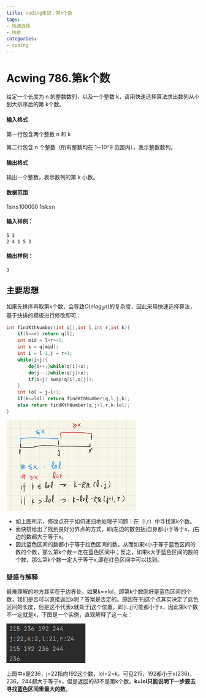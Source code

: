 ```yaml
---
title: coding笔记：第k个数
tags: 
- 快速选择
- 快排
categories:
- coding
---
```


# Acwing 786.第k个数

给定一个长度为 n 的整数数列，以及一个整数 k，请用快速选择算法求出数列从小到大排序后的第 k个数。

#### 输入格式

第一行包含两个整数 n 和 k

第二行包含 n 个整数（所有整数均在 1∼10^9 范围内），表示整数数列。

#### 输出格式

输出一个整数，表示数列的第 k 小数。

#### 数据范围

1≤n≤100000
1≤k≤n

#### 输入样例：

```
5 3
2 4 1 5 3
```

#### 输出样例：

```
3
```

## 主要思想

如果先排序再取第k个数，会导致$O(nlog_2n)$的复杂度，因此采用快速选择算法，基于快排的模板进行修改即可：

```c++
int findKthNumber(int q[],int l,int r,int k){
    if(l==r) return q[l];
    int mid = l+r>>1;
    int x = q[mid];
    int i = l-1,j = r+1;
    while(i<j){
        do{i++;}while(q[i]<x);
        do{j--;}while(q[j]>x);
        if(i<j) swap(q[i],q[j]);
    }
    int lol = j-l+1;
    if(k<=lol) return findKthNumber(q,l,j,k);
    else return findKthNumber(q,j+1,r,k-lol);
}
```

<img src="https://raw.githubusercontent.com/coelien/image-hosting/master/img/202205091742503.png" alt="image-20220509174254407" style="zoom: 33%;" />

- 如上图所示，修改点在于如何递归地处理子问题：在（l,r）中寻找第k个数。
- 而快排给出了找到良好分界点的方式，即j左边的数包括j自身都小于等于x，j右边的数都大于等于x。
- 因此蓝色区间的数都小于等于红色区间的数，从而如果k小于等于蓝色区间的数的个数，那么第k个数一定在蓝色区间中；反之，如果k大于蓝色区间的数的个数，那么第k个数一定大于等于x,即在红色区间中可以找到。

### 疑惑与解释

最难理解的地方其实在于边界处，如果k==lol，即第k个数刚好是蓝色区间的个数，我们是否可以直接返回x呢？答案是否定的。原因在于j这个点其实决定了蓝色区间的长度，但是这不代表x就处于j这个位置，即[l..j]可能都小于x，因此第k个数不一定就是x，下图是一个实例，直观解释了这一点：

<img src="https://raw.githubusercontent.com/coelien/image-hosting/master/img/202205091759950.png" alt="image-20220509175915922" style="zoom:67%;" />

上图中x是236，j=22指向192这个数，lol=2=k，可见215，192都小于x(236)，236，244都大于等于x，但是返回的却不是第k个数。**k=lol只能说明下一步要去寻找蓝色区间里最大的数**。

